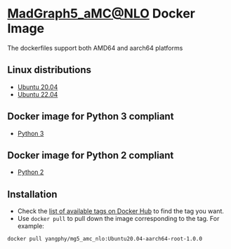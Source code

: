 # [MadGraph5_aMC@NLO](https://launchpad.net/mg5amcnlo) Docker Image
The dockerfiles support both AMD64 and aarch64 platforms 

## Linux distributions
* [Ubuntu 20.04](Ubuntu2004/README.md)
* [Ubuntu 22.04](Ubuntu2204/README.md)

## Docker image for Python 3 compliant
* [Python 3](Python3/README.md)
## Docker image for Python 2 compliant
* [Python 2](Python2/README.md)

## Installation

- Check the [list of available tags on Docker Hub](https://hub.docker.com/r/yangphy/mg5_amc_nlo/tags) to find the tag you want.
- Use `docker pull` to pull down the image corresponding to the tag. For example:

```
docker pull yangphy/mg5_amc_nlo:Ubuntu20.04-aarch64-root-1.0.0
```